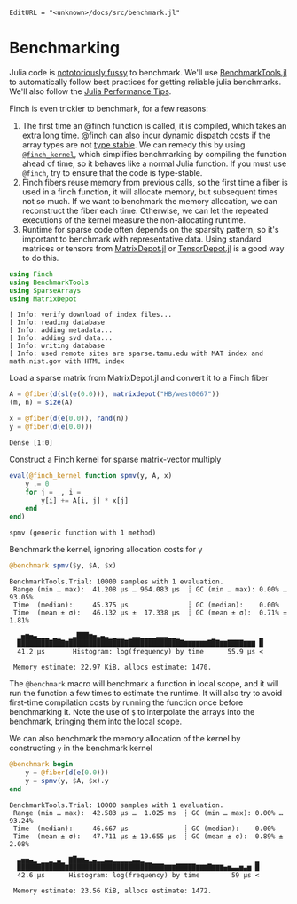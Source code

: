 ```@meta
EditURL = "<unknown>/docs/src/benchmark.jl"
```

# Benchmarking

Julia code is [nototoriously
fussy](https://github.com/JuliaCI/BenchmarkTools.jl#why-does-this-package-exist)
to benchmark.
We'll use [BenchmarkTools.jl](https://github.com/JuliaCI/BenchmarkTools.jl)
to automatically follow best practices for getting reliable julia benchmarks. We'll also
follow the [Julia Performance Tips](https://docs.julialang.org/en/v1/manual/performance-tips/).

Finch is even trickier to benchmark, for a few reasons:
1. The first time an @finch function is called, it is compiled, which takes an
   extra long time. @finch can also incur dynamic dispatch costs if the array
   types are not [type
   stable](https://docs.julialang.org/en/v1/manual/faq/#man-type-stability). We
   can remedy this by using [`@finch_kernel`](@ref), which simplifies
   benchmarking by compiling the function ahead of time, so it behaves like a
   normal Julia function. If you must use `@finch`, try to ensure that the code
   is type-stable.
2. Finch fibers reuse memory from previous calls, so the first time a fiber is
   used in a finch function, it will allocate memory, but subsequent times not so
   much. If we want to benchmark the memory allocation, we can reconstruct the
   fiber each time. Otherwise, we can let the repeated executions of the kernel
   measure the non-allocating runtime.
3. Runtime for sparse code often depends on the sparsity pattern, so it's
   important to benchmark with representative data. Using standard matrices or tensors from
   [MatrixDepot.jl](https://github.com/JuliaLinearAlgebra/MatrixDepot.jl) or
   [TensorDepot.jl](https://github.com/willow-ahrens/TensorDepot.jl) is a good
   way to do this.

````julia
using Finch
using BenchmarkTools
using SparseArrays
using MatrixDepot
````

````
[ Info: verify download of index files...
[ Info: reading database
[ Info: adding metadata...
[ Info: adding svd data...
[ Info: writing database
[ Info: used remote sites are sparse.tamu.edu with MAT index and math.nist.gov with HTML index

````

Load a sparse matrix from MatrixDepot.jl and convert it to a Finch fiber

````julia
A = @fiber(d(sl(e(0.0))), matrixdepot("HB/west0067"))
(m, n) = size(A)

x = @fiber(d(e(0.0)), rand(n))
y = @fiber(d(e(0.0)))
````

````
Dense [1:0]
````

Construct a Finch kernel for sparse matrix-vector multiply

````julia
eval(@finch_kernel function spmv(y, A, x)
    y .= 0
    for j = _, i = _
        y[i] += A[i, j] * x[j]
    end
end)
````

````
spmv (generic function with 1 method)
````

Benchmark the kernel, ignoring allocation costs for y

````julia
@benchmark spmv($y, $A, $x)
````

````
BenchmarkTools.Trial: 10000 samples with 1 evaluation.
 Range (min … max):  41.208 μs … 964.083 μs  ┊ GC (min … max): 0.00% … 93.05%
 Time  (median):     45.375 μs               ┊ GC (median):    0.00%
 Time  (mean ± σ):   46.132 μs ±  17.338 μs  ┊ GC (mean ± σ):  0.71% ±  1.81%

  ▁▅▆▅▄▂▂▂ ▂▁  ▁▃███▆▅▃▄▃▁▂▁▁ ▁▃▃▂▂▂▂▃▃▃▂▂▁        ▁           ▂
  ████████████▇█████████████████████████████▇▇▇▇▇▇███▇▇████▇▇▇ █
  41.2 μs       Histogram: log(frequency) by time      55.9 μs <

 Memory estimate: 22.97 KiB, allocs estimate: 1470.
````

The `@benchmark` macro will benchmark a function in local scope, and it will run
the function a few times to estimate the runtime. It will also try to avoid
first-time compilation costs by running the function once before benchmarking
it. Note the use of `$` to interpolate the arrays into the benchmark, bringing
them into the local scope.

We can also benchmark the memory allocation of the kernel by constructing `y` in the
benchmark kernel

````julia
@benchmark begin
    y = @fiber(d(e(0.0)))
    y = spmv(y, $A, $x).y
end
````

````
BenchmarkTools.Trial: 10000 samples with 1 evaluation.
 Range (min … max):  42.583 μs …  1.025 ms  ┊ GC (min … max): 0.00% … 93.24%
 Time  (median):     46.667 μs              ┊ GC (median):    0.00%
 Time  (mean ± σ):   47.711 μs ± 19.655 μs  ┊ GC (mean ± σ):  0.89% ±  2.08%

  ▃▅▅▄▂ ▁▁▂▁▃▁ ▇█▆▆▄▂▄▂▂▃▃▂▂▂▂▂▃▃▂▁▁                          ▂
  ████████████▇████████████████████████▇▇▇█████▇▇▇█▇▇▇▅▆▄▄▆▄▆ █
  42.6 μs      Histogram: log(frequency) by time        59 μs <

 Memory estimate: 23.56 KiB, allocs estimate: 1472.
````

